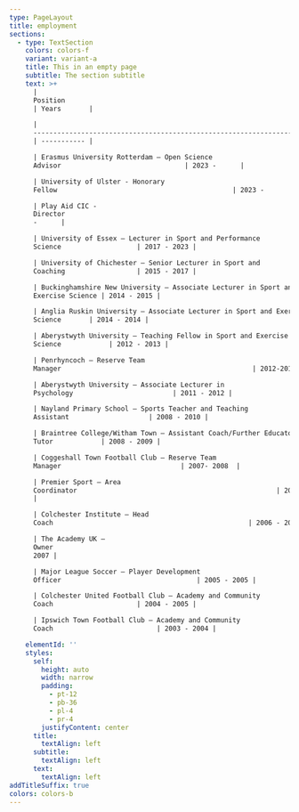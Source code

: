 ```yaml
---
type: PageLayout
title: employment
sections:
  - type: TextSection
    colors: colors-f
    variant: variant-a
    title: This in an empty page
    subtitle: The section subtitle
    text: >+
      |
      Position                                                                         
      | Years       |

      |
      ---------------------------------------------------------------------------------
      | ----------- |

      | Erasmus University Rotterdam – Open Science
      Advisor                               | 2023 -      |

      | University of Ulster - Honorary
      Fellow                                            | 2023 -      |

      | Play Aid CIC -
      Director                                                           | 2020
      -      |

      | University of Essex — Lecturer in Sport and Performance
      Science                   | 2017 - 2023 |

      | University of Chichester — Senior Lecturer in Sport and
      Coaching                  | 2015 - 2017 |

      | Buckinghamshire New University — Associate Lecturer in Sport and
      Exercise Science | 2014 - 2015 |

      | Anglia Ruskin University — Associate Lecturer in Sport and Exercise
      Science       | 2014 - 2014 |

      | Aberystwyth University — Teaching Fellow in Sport and Exercise
      Science            | 2012 - 2013 |

      | Penrhyncoch — Reserve Team
      Manager                                                | 2012-2013   |

      | Aberystwyth University — Associate Lecturer in
      Psychology                         | 2011 - 2012 |

      | Nayland Primary School — Sports Teacher and Teaching
      Assistant                    | 2008 - 2010 |

      | Braintree College/Witham Town — Assistant Coach/Further Educator
      Tutor            | 2008 - 2009 |

      | Coggeshall Town Football Club — Reserve Team
      Manager                              | 2007- 2008  |

      | Premier Sport — Area
      Coordinator                                                  | 2007- 2008 
      |

      | Colchester Institute — Head
      Coach                                                 | 2006 - 2007 |

      | The Academy UK —
      Owner                                                            | 2005 -
      2007 |

      | Major League Soccer — Player Development
      Officer                                  | 2005 - 2005 |

      | Colchester United Football Club — Academy and Community
      Coach                     | 2004 - 2005 |

      | Ipswich Town Football Club — Academy and Community
      Coach                          | 2003 - 2004 |

    elementId: ''
    styles:
      self:
        height: auto
        width: narrow
        padding:
          - pt-12
          - pb-36
          - pl-4
          - pr-4
        justifyContent: center
      title:
        textAlign: left
      subtitle:
        textAlign: left
      text:
        textAlign: left
addTitleSuffix: true
colors: colors-b
---
```

